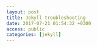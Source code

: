 ```yaml
---
layout: post
title: Jekyll troubleshooting
date: 2017-07-21 01:54:32 +0300
access: public
categories: [jekyll]
---
```


<!-- more -->

## 
